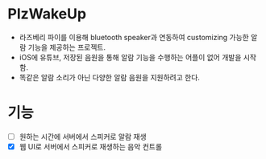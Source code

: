# PlzWakeUp
- 라즈베리 파이를 이용해 bluetooth speaker과 연동하여 customizing 가능한 알람 기능을 제공하는 프로젝트.
- iOS에 유튜브, 저장된 음원을 통해 알람 기능을 수행하는 어플이 없어 개발을 시작함.
- 똑같은 알람 소리가 아닌 다양한 알람 음원을 지원하려고 한다.

# 기능
-[ ] 원하는 시간에 서버에서 스피커로 알람 재생
-[x] 웹 UI로 서버에서 스피커로 재생하는 음악 컨트롤
